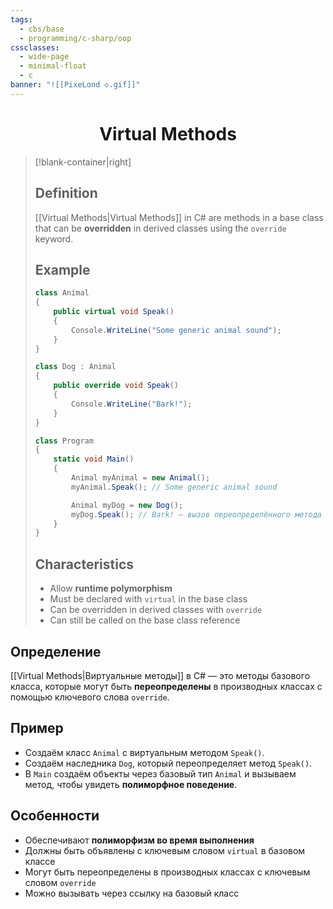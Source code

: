 ```yaml
---
tags:
  - cbs/base
  - programming/c-sharp/oop
cssclasses:
  - wide-page
  - minimal-float
  - c
banner: "![[PixeLɑnd ◇.gif]]"
---
```


# <center>Virtual Methods</center>  

> [!blank-container|right] 
> ## Definition  
> [[Virtual Methods|Virtual Methods]] in C# are methods in a base class that can be **overridden** in derived classes using the `override` keyword.  
>
> ## Example  
> ```csharp
> class Animal
> {
>     public virtual void Speak()
>     {
>         Console.WriteLine("Some generic animal sound");
>     }
> }
>
> class Dog : Animal
> {
>     public override void Speak()
>     {
>         Console.WriteLine("Bark!");
>     }
> }
>
> class Program
> {
>     static void Main()
>     {
>         Animal myAnimal = new Animal();
>         myAnimal.Speak(); // Some generic animal sound
>
>         Animal myDog = new Dog();
>         myDog.Speak(); // Bark! — вызов переопределённого метода
>     }
> }
> ```
>
> ## Characteristics  
> - Allow **runtime polymorphism**  
> - Must be declared with `virtual` in the base class  
> - Can be overridden in derived classes with `override`  
> - Can still be called on the base class reference  

## Определение  
[[Virtual Methods|Виртуальные методы]] в C# — это методы базового класса, которые могут быть **переопределены** в производных классах с помощью ключевого слова `override`.  

## Пример  
- Создаём класс `Animal` с виртуальным методом `Speak()`.  
- Создаём наследника `Dog`, который переопределяет метод `Speak()`.  
- В `Main` создаём объекты через базовый тип `Animal` и вызываем метод, чтобы увидеть **полиморфное поведение**.  

## Особенности  
- Обеспечивают **полиморфизм во время выполнения**  
- Должны быть объявлены с ключевым словом `virtual` в базовом классе  
- Могут быть переопределены в производных классах с ключевым словом `override`  
- Можно вызывать через ссылку на базовый класс  

